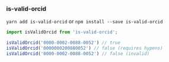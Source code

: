 ### is-valid-orcid

`yarn add is-valid-orcid` or `npm install --save is-valid-orcid`

```typescript
import isValidOrcid from 'is-valid-orcid';

isValidOrcid('0000-0002-0088-0052') // true
isValidOrcid('0000000200880052') // false (requires hypens)
isValidOrcid('0000-0002-0088-0052') // false (invalid)
```
